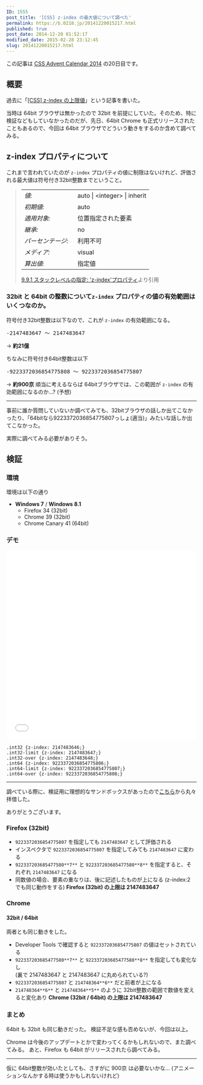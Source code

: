 ```yaml
---
ID: 1555
post_title: '[CSS] z-index の最大値について調べた'
permalink: https://b.0218.jp/20141220015217.html
published: true
post_date: 2014-12-20 01:52:17
modified_date: 2015-02-28 23:12:45
slug: 20141220015217.html
---
```

<p class="c-alert is-info">この記事は <a href="http://qiita.com/advent-calendar/2014/css">CSS Advent Calendar 2014</a> の20日目です。</p>

<!--more-->

<h2>概要</h2>

過去に「<a href="20130530161519.html" title="[CSS] z-index の上限値">[CSS] z-index の上限値</a>」という記事を書いた。

当時は 64bit ブラウザは無かったので 32bit を前提にしていた。そのため、特に検証などもしていなかったのだが、先日、64bit Chrome も正式リリースされたこともあるので、今回は 64bit ブラウザでどういう動きをするのか含めて調べてみる。

<h2>z-index プロパティについて</h2>

これまで言われていたのが <code>z-index</code> プロパティの値に制限はないけれど、評価される最大値は符号付き32bit整数までということ。

<blockquote>
    <table cellpadding="0" cellspacing="0">
        <tbody>
            <tr valign="baseline"><td><em>値:</em>&nbsp;&nbsp;</td><td>auto | <span class="value-inst-integer">&lt;integer&gt;</span> | <span class="value-inst-inherit">inherit</span></td></tr>
            <tr valign="baseline"><td><em>初期値:</em>&nbsp;&nbsp;</td><td>auto</td></tr>
            <tr valign="baseline"><td><em>適用対象:</em>&nbsp;&nbsp;</td><td>位置指定された要素</td></tr>
            <tr valign="baseline"><td><em>継承:</em>&nbsp;&nbsp;</td><td>no</td></tr>
            <tr valign="baseline"><td><em>パーセンテージ:</em>&nbsp;&nbsp;</td><td>利用不可</td></tr>
            <tr valign="baseline"><td><em>メディア:</em>&nbsp;&nbsp;</td><td>visual</td></tr>
            <tr valign="baseline"><td><em>算出値:</em>&nbsp;&nbsp;</td><td>指定値</td></tr>
        </tbody>
    </table>
    <footer><a href="http://momdo.s35.xrea.com/web-html-test/spec/CSS21/visuren.html#propdef-z-index">9.9.1 スタックレベルの指定: 'z-index'プロパティ</a>より引用</footer>
</blockquote>

<h3>32bit と 64bit の整数について<code>z-index</code> プロパティの値の有効範囲はいくつなのか。</h3>

符号付き32bit整数は以下なので、これが <code>z-index</code> の有効範囲になる。

<pre>
-2147483647 ～ 2147483647
</pre>

-> <strong>約21億</strong>

ちなみに符号付き64bit整数は以下

<pre>
-9223372036854775808 ～ 9223372036854775807
</pre>

<pre style="display:none">
9*10^18 = 9000000000000000000 (900京)
</pre>

-> <strong>約900京</strong>
順当に考えるならば 64bitブラウザでは、この範囲が <code>z-index</code> の有効範囲になるのか…? (予想)

<hr />

事前に誰か質問していないか調べてみても、32bitブラウザの話しか出てこなかったり、「64bitなら9223372036854775807っしょ(適当)」みたいな話しか出てこなかった。

実際に調べてみる必要がありそう。

<h2>検証</h2>

<h3>環境</h3>

環境は以下の通り

<ul>
<li><strong>Windows 7</strong> / <strong>Windows 8.1</strong>

<ul>
<li>Firefox 34 (32bit)</li>
<li>Chrome 39 (32bit)</li>
<li>Chrome Canary 41 (64bit)</li>
</ul></li>
</ul>

<h3>デモ</h3>

<iframe height='500' scrolling='no' title='a verification on the maximum value of z-index' src='//codepen.io/hiro0218/embed/VqXxBV/?height=500&theme-id=light&default-tab=result' frameborder='no' allowtransparency='true' allowfullscreen='true' style='width: 100%;'>See the Pen <a href='https://codepen.io/hiro0218/pen/VqXxBV/'>a verification on the maximum value of z-index</a> by hiro (<a href='https://codepen.io/hiro0218'>@hiro0218</a>) on <a href='https://codepen.io'>CodePen</a>.
</iframe>

<pre><code class="language-css">.int32 {z-index: 2147483646;}
.int32-limit {z-index: 2147483647;}
.int32-over {z-index: 2147483648;}
.int64 {z-index: 9223372036854775806;}
.int64-limit {z-index: 9223372036854775807;}
.int64-over {z-index: 9223372036854775808;}
</code></pre>

<hr />

調べている際に、検証用に理想的なサンドボックスがあったので<a href="http://jsfiddle.net/bdukes/76MCf/2/show/">こちら</a>から丸々拝借した。

ありがとうございます。

<h3>Firefox (32bit)</h3>

<ul>
<li><code>9223372036854775807</code> を指定しても <code>2147483647</code> として評価される</li>
<li>インスペクタで <code>9223372036854775807</code> を指定してみても <code>2147483647</code> に変わる</li>
<li><code>922337203685477580**7**</code> と <code>922337203685477580**8**</code> を指定すると、それぞれ <code>2147483647</code> になる</li>
<li>同数値の場合、要素の重なりは、後に記述したものが上になる (z-index:2 でも同じ動作をする)
<strong>Firefox (32bit) の上限は 2147483647</strong></li>
</ul>

<h3>Chrome</h3>

<h4>32bit / 64bit</h4>

両者とも同じ動きをした。

<ul>
<li>Developer Tools で確認すると <code>9223372036854775807</code> の値はセットされている</li>
<li><code>922337203685477580**7**</code> と <code>922337203685477580**8**</code> を指定しても変化なし<br />
(裏で 2147483647 と 2147483647 に丸められている?)</li>
<li><code>9223372036854775807</code> と <code>214748364**6**</code> だと前者が上になる</li>
<li><code>214748364**6**</code> と <code>214748364**5**</code> のように 32bit整数の範囲で数値を変えると変化あり
<strong>Chrome (32bit / 64bit) の上限は 2147483647</strong></li>
</ul>

<h3>まとめ</h3>

64bit も 32bit も同じ動きだった。
検証不足な感も否めないが、今回は以上。

Chrome は今後のアップデートとかで変わってくるかもしれないので、また調べてみる。
あと、Firefox も 64bit がリリースされたら調べてみる。

<hr />

仮に 64bit整数が効いたとしても、さすがに 900京 は必要ないかな… (アニメーションなんかする時は使うかもしれないけれど)